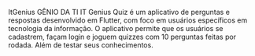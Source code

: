 ItGenius
GÊNIO DA TI IT Genius Quiz é um aplicativo de perguntas e respostas desenvolvido em Flutter, com foco em usuários específicos em tecnologia da informação. O aplicativo permite que os usuários se cadastrem, façam login e joguem quizzes com 10 perguntas feitas por rodada. Além de testar seus conhecimentos.
